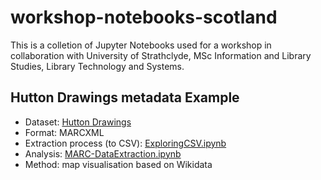 # workshop-notebooks-scotland

This is a colletion of Jupyter Notebooks used for a workshop in collaboration with University of Strathclyde, MSc Information and Library Studies, Library Technology and Systems.

## Hutton Drawings metadata Example

- Dataset: [Hutton Drawings](https://data.nls.uk/data/metadata-collections/hutton-drawings/)
- Format: MARCXML
- Extraction process (to CSV): [ExploringCSV.ipynb](https://nbviewer.org/github/hibernator11/workshop-notebooks-scotland/blob/main/ExploringCSV.ipynb)
- Analysis: [MARC-DataExtraction.ipynb](https://nbviewer.org/github/hibernator11/workshop-notebooks-scotland/blob/main/MARC-DataExtraction.ipynb)
- Method: map visualisation based on Wikidata
